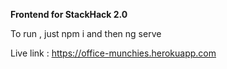 

**Frontend for StackHack 2.0**

To run , just npm i and then ng serve 

Live link : https://office-munchies.herokuapp.com
